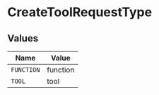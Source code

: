 # CreateToolRequestType


## Values

| Name       | Value      |
| ---------- | ---------- |
| `FUNCTION` | function   |
| `TOOL`     | tool       |